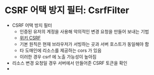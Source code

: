 # CSRF 어택 방지 필터: CsrfFilter

- CSRF 어택 방지 필터
  - 인증된 유저의 계정을 사용해 악의적인 변경 요청을 만들어 보내는 기법
  - [위키 CSRF](https://ko.wikipedia.org/wiki/%EC%82%AC%EC%9D%B4%ED%8A%B8_%EA%B0%84_%EC%9A%94%EC%B2%AD_%EC%9C%84%EC%A1%B0)
  - 기본 원칙은 현재 브라우저가 서빙하는 곳과 서버 호스트가 동일해야 함
  - 타 도매인에 리소스를 제공하는 cors 가 있음 
  - 이러한 경우 csrf 에 노출 가능성이 높아짐
- 리소스 변경 요청일 경우 서버에서 만들어준 CSRF 토큰을 확인
- 